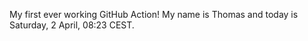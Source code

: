 My first ever working GitHub Action!
My name is Thomas and today is Saturday, 2 April, 08:23 CEST. 
